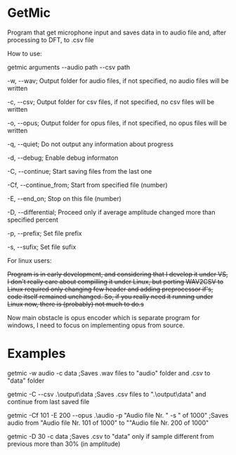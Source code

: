 
# GetMic
Program that get microphone input and saves data in to audio file and, after processing to DFT, to .csv file

How to use:

getmic arguments --audio path --csv path

-w, --wav; Output folder for audio files, if not specified, no audio files will be written

-c, --csv; Output folder for csv files, if not specified, no csv files will be written

-o, --opus; Output folder for opus files, if not specified, no opus files will be written

-q, --quiet; Do not output any information about progress

-d, --debug; Enable debug informaton

-C, --continue; Start saving files from the last one

-Cf, --continue_from; Start from specified file (number)

-E, --end_on; Stop on this file (number)

-D, --differential; Proceed only if average amplitude changed more than specified percent 

-p, --prefix; Set file prefix

-s, --sufix; Set file sufix

For linux users:

<s>Program is in early development, and considering that I develop it under VS, I don't really care about compilling it under Linux, but porting WAV2CSV to Linux required only changing few header and adding preprocessor if's, code itself remained unchanged. So, if you really need it running under Linux now, there is (probably) not much to do.s</s>

Now main obstacle is opus encoder which is separate program for windows, I need to focus on implementing opus from source. 

# Examples

getmic -w audio -c data ;Saves .wav files to "audio" folder and .csv to "data" folder

getmic -C --csv .\output\data ;Saves .csv files to ".\output\data" and continue from last saved file

getmic -Cf 101 -E 200 --opus .\audio -p "Audio file Nr. " -s " of 1000" ;Saves audio from "Audio file Nr. 101 of 1000" to ""Audio file Nr. 200 of 1000"

getmic -D 30 -c data ;Saves .csv to "data" only if sample different from previous more than 30% (in amplitude)
